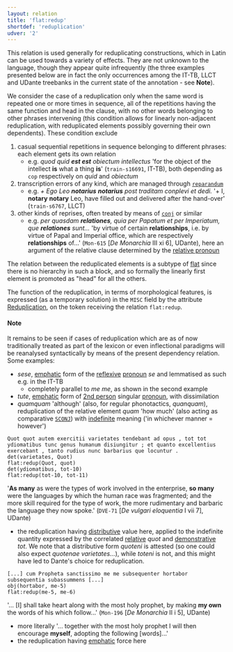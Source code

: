 ```yaml
---
layout: relation
title: 'flat:redup'
shortdef: 'reduplication'
udver: '2'
---
```


This relation is used generally for reduplicating constructions, which in Latin can be used towards a variety of effects. They are not unknown to the language, though they appear quite infrequently (the three examples presented below are in fact the only occurrences among the IT-TB, LLCT and UDante treebanks in the current state of the annotation - see **Note**). 

We consider the case of a reduplication only when the same word is repeated one or more times in sequence, all of the repetitions having the same function and head in the clause, with no other words belonging to other phrases intervening (this condition allows for linearly non-adjacent reduplication, with reduplicated elements possibly governing their own dependents). These condition exclude 

1. casual sequential repetitions in sequence belonging to different phrases: each element gets its own relation 
    + e.g. *quod quid **est est** obiectum intellectus* 'for the object of the intellect **is** what a thing **is**' (`train-s16691`, IT-TB), both depending as `cop` respectively on *quid* and *obiectum*
1. transcription errors of any kind, which are managed through [`reparandum`]()
    + e.g. *+ Ego Leo **notarius** **notarius** post traditam conplevi et dedi.* '+ I, **notary** **notary** Leo, have filled out and delivered after the hand-over' (`train-s6767`, LLCT)
1. other kinds of reprises, often treated by means of [`conj`]() or similar
    + e.g. *per quasdam **relationes**, quia per Papatum et per Imperiatum, que **relationes** sunt...* 'by virtue of certain **relationships**, i.e. by virtue of Papal and Imperial office, which are respectively **relationships** of...' (`Mon-615` [*De Monarchia* III xi 6], UDante), here an argument of the relative clause determined by the [relative pronoun](/la/feat/PronType.html#Rel)

The relation between the reduplicated elements is a subtype of [flat](/u/dep/flat) since there is no hierarchy in such a block, and so formally the linearly first element is promoted as "head" for all the others. 

The function of the reduplication, in terms of morphological features, is expressed (as a temporary solution) in the `MISC` field by the attribute [Reduplication](https://universaldependencies.org/misc.html#reduplication), on the token receiving the relation `flat:redup`.

#### Note

It remains to be seen if cases of reduplication which are as of now traditionally treated as part of the lexicon or even inflectional paradigms will be reanalysed syntactically by means of the present dependency relation. Some examples:

* *sese*, [emphatic](/la/feat/Form.html#Emp) form of the [reflexive](/la/feat/Reflexive) [pronoun](/la/pos/PRON.html) *se* and lemmatised as such e.g. in the IT-TB
    * completely parallel to *me me*, as shown in the second example  
* *tute*, [emphatic](/la/feat/Form.html#Emp) form of [2nd person](/la/feat/Person.html) singular [pronoun](/la/pos/PRON.html), with dissimilation
* *quamquam* 'although' (also, for regular phonotactics, *quanquam*), reduplication of the relative element *quam* 'how much' (also acting as comparative [`SCONJ`](/la/pos/SCONJ.html)) with [indefinite](/la/feat/PronType.html#Ind) meaning ('in whichever manner = however')



~~~ sdparse
Quot quot autem exercitii varietates tendebant ad opus , tot tot ydiomatibus tunc genus humanum disiungitur ; et quanto excellentius exercebant , tanto rudius nunc barbarius que locuntur .
det(varietates, Quot)
flat:redup(Quot, quot)
det(ydiomatibus, tot-10)
flat:redup(tot-10, tot-11)
~~~

'**As many** as were the types of work involved in the enterprise, **so many** were the languages by which the human race was fragmented; and the more skill required for the type of work, the more rudimentary and barbaric the language they now spoke.' (`DVE-71` [*De vulgari eloquentia* I vii 7], UDante)

* the reduplication having [distributive](/la/feat/NumType.html#Dist) value here, applied to the indefinite quantity expressed by the correlated [relative](/la/feat/PronType.html#Rel) *quot* and [demonstrative](la/feat/PronType.html#Dem) *tot*. We note that a distributive form *quoteni* is attested (so one could also expect *quotenae varietates...*), while *toteni* is not, and this might have led to Dante's choice for reduplication.

~~~ sdparse
[...] cum Propheta sanctissimo me me subsequenter hortabor subsequentia subassummens [...]
obj(hortabor, me-5)
flat:redup(me-5, me-6)
~~~

'... [I] shall take heart along with the most holy prophet, by making **my own** the words of his which follow...' (`Mon-196` [*De Monarchia* II i 5], UDante)

* more literally '... together with the most holy prophet I will then encourage **myself**, adopting the following [words]...'
* the reduplication having [emphatic](la/feat/Form.html#Emp) force here


<!-- Interlanguage links updated Ne 5. května 2024, 18:21:15 CEST -->
